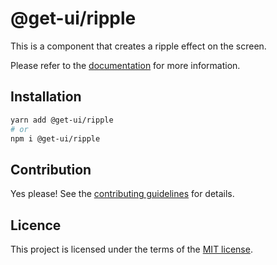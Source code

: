 # @get-ui/ripple

This is a component that creates a ripple effect on the screen.

Please refer to the [documentation](https://nextui.org/docs/components/button) for more information.

## Installation

```sh
yarn add @get-ui/ripple
# or
npm i @get-ui/ripple
```

## Contribution

Yes please! See the
[contributing guidelines](https://github.com/get-ui/nextui/blob/master/CONTRIBUTING.md)
for details.

## Licence

This project is licensed under the terms of the
[MIT license](https://github.com/get-ui/nextui/blob/master/LICENSE).
